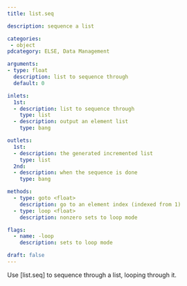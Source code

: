 ```yaml
---
title: list.seq

description: sequence a list

categories:
 - object
pdcategory: ELSE, Data Management

arguments:
- type: float
  description: list to sequence through
  default: 0

inlets:
  1st:
  - description: list to sequence through
    type: list
  - description: output an element list
    type: bang

outlets:
  1st:
  - description: the generated incremented list
    type: list
  2nd:
  - description: when the sequence is done
    type: bang

methods:
  - type: goto <float>
    description: go to an element index (indexed from 1)
  - type: loop <float>
    description: nonzero sets to loop mode

flags:
  - name: -loop
    description: sets to loop mode

draft: false
---
```


Use [list.seq] to sequence through a list, looping through it.
